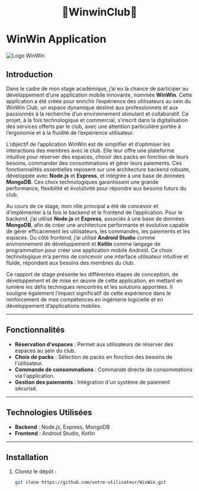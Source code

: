 <h1 align="center"><h1 align="center"><h1 align="center">🔴WinwinClub🔴</h1>

# WinWin Application

![Logo WinWin](./assets/logo.png)

## Introduction

Dans le cadre de mon stage académique, j’ai eu la chance de participer au développement d’une application mobile innovante, nommée **WinWin**. Cette application a été créée pour enrichir l’expérience des utilisateurs au sein du WinWin Club, un espace dynamique destiné aux professionnels et aux passionnés à la recherche d’un environnement stimulant et collaboratif. Ce projet, à la fois technologique et commercial, s’inscrit dans la digitalisation des services offerts par le club, avec une attention particulière portée à l’ergonomie et à la fluidité de l’expérience utilisateur.

L’objectif de l’application WinWin est de simplifier et d’optimiser les interactions des membres avec le club. Elle leur offre une plateforme intuitive pour réserver des espaces, choisir des packs en fonction de leurs besoins, commander des consommations et gérer leurs paiements. Ces fonctionnalités essentielles reposent sur une architecture backend robuste, développée avec **Node.js** et **Express**, et intégrée à une base de données **MongoDB**. Ces choix technologiques garantissent une grande performance, flexibilité et évolutivité pour répondre aux besoins futurs du club.

Au cours de ce stage, mon rôle principal a été de concevoir et d’implémenter à la fois le backend et le frontend de l’application. Pour le backend, j’ai utilisé **Node.js** et **Express**, associés à une base de données **MongoDB**, afin de créer une architecture performante et évolutive capable de gérer efficacement les utilisateurs, les commandes, les paiements et les espaces. Du côté frontend, j’ai utilisé **Android Studio** comme environnement de développement et **Kotlin** comme langage de programmation pour créer une application mobile Android. Ce choix technologique m’a permis de concevoir une interface utilisateur intuitive et fluide, répondant aux besoins des membres du club.

Ce rapport de stage présente les différentes étapes de conception, de développement et de mise en œuvre de cette application, en mettant en lumière les défis techniques rencontrés et les solutions apportées. Il souligne également l’impact significatif de cette expérience dans le renforcement de mes compétences en ingénierie logicielle et en développement d’applications mobiles.

---

## Fonctionnalités

- **Réservation d'espaces** : Permet aux utilisateurs de réserver des espaces au sein du club.
- **Choix de packs** : Sélection de packs en fonction des besoins de l'utilisateur.
- **Commande de consommations** : Commande directe de consommations via l'application.
- **Gestion des paiements** : Intégration d'un système de paiement sécurisé.

---

## Technologies Utilisées

- **Backend** : Node.js, Express, MongoDB
- **Frontend** : Android Studio, Kotlin

---

## Installation

1. Clonez le dépôt :
   ```bash
   git clone https://github.com/votre-utilisateur/WinWin.git
